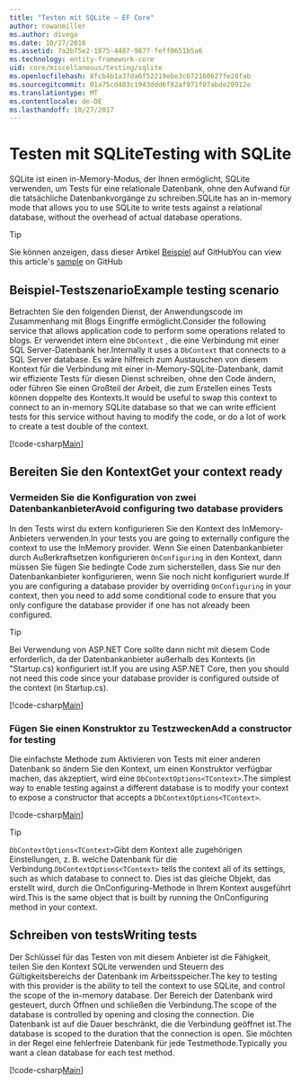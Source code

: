 ```yaml
---
title: "Testen mit SQLite – EF Core"
author: rowanmiller
ms.author: divega
ms.date: 10/27/2016
ms.assetid: 7a2b75e2-1875-4487-9877-feff0651b5a6
ms.technology: entity-framework-core
uid: core/miscellaneous/testing/sqlite
ms.openlocfilehash: 8fcb4b1a37da6f52219ebe3c672160627fe28fab
ms.sourcegitcommit: 01a75cd483c1943ddd6f82af971f07abde20912e
ms.translationtype: MT
ms.contentlocale: de-DE
ms.lasthandoff: 10/27/2017
---
```

# <a name="testing-with-sqlite"></a><span data-ttu-id="64c35-102">Testen mit SQLite</span><span class="sxs-lookup"><span data-stu-id="64c35-102">Testing with SQLite</span></span>

<span data-ttu-id="64c35-103">SQLite ist einen in-Memory-Modus, der Ihnen ermöglicht, SQLite verwenden, um Tests für eine relationale Datenbank, ohne den Aufwand für die tatsächliche Datenbankvorgänge zu schreiben.</span><span class="sxs-lookup"><span data-stu-id="64c35-103">SQLite has an in-memory mode that allows you to use SQLite to write tests against a relational database, without the overhead of actual database operations.</span></span>

> [!TIP]  
> <span data-ttu-id="64c35-104">Sie können anzeigen, dass dieser Artikel [Beispiel](https://github.com/aspnet/EntityFramework.Docs/tree/master/samples/core/Miscellaneous/Testing) auf GitHub</span><span class="sxs-lookup"><span data-stu-id="64c35-104">You can view this article's [sample](https://github.com/aspnet/EntityFramework.Docs/tree/master/samples/core/Miscellaneous/Testing) on GitHub</span></span>

## <a name="example-testing-scenario"></a><span data-ttu-id="64c35-105">Beispiel-Testszenario</span><span class="sxs-lookup"><span data-stu-id="64c35-105">Example testing scenario</span></span>

<span data-ttu-id="64c35-106">Betrachten Sie den folgenden Dienst, der Anwendungscode im Zusammenhang mit Blogs Eingriffe ermöglicht.</span><span class="sxs-lookup"><span data-stu-id="64c35-106">Consider the following service that allows application code to perform some operations related to blogs.</span></span> <span data-ttu-id="64c35-107">Er verwendet intern eine `DbContext` , die eine Verbindung mit einer SQL Server-Datenbank her.</span><span class="sxs-lookup"><span data-stu-id="64c35-107">Internally it uses a `DbContext` that connects to a SQL Server database.</span></span> <span data-ttu-id="64c35-108">Es wäre hilfreich zum Austauschen von diesem Kontext für die Verbindung mit einer in-Memory-SQLite-Datenbank, damit wir effiziente Tests für diesen Dienst schreiben, ohne den Code ändern, oder führen Sie einen Großteil der Arbeit, die zum Erstellen eines Tests können doppelte des Kontexts.</span><span class="sxs-lookup"><span data-stu-id="64c35-108">It would be useful to swap this context to connect to an in-memory SQLite database so that we can write efficient tests for this service without having to modify the code, or do a lot of work to create a test double of the context.</span></span>

[!code-csharp[Main](../../../../samples/core/Miscellaneous/Testing/BusinessLogic/BlogService.cs)]

## <a name="get-your-context-ready"></a><span data-ttu-id="64c35-109">Bereiten Sie den Kontext</span><span class="sxs-lookup"><span data-stu-id="64c35-109">Get your context ready</span></span>

### <a name="avoid-configuring-two-database-providers"></a><span data-ttu-id="64c35-110">Vermeiden Sie die Konfiguration von zwei Datenbankanbieter</span><span class="sxs-lookup"><span data-stu-id="64c35-110">Avoid configuring two database providers</span></span>

<span data-ttu-id="64c35-111">In den Tests wirst du extern konfigurieren Sie den Kontext des InMemory-Anbieters verwenden.</span><span class="sxs-lookup"><span data-stu-id="64c35-111">In your tests you are going to externally configure the context to use the InMemory provider.</span></span> <span data-ttu-id="64c35-112">Wenn Sie einen Datenbankanbieter durch Außerkraftsetzen konfigurieren `OnConfiguring` in den Kontext, dann müssen Sie fügen Sie bedingte Code zum sicherstellen, dass Sie nur den Datenbankanbieter konfigurieren, wenn Sie noch nicht konfiguriert wurde.</span><span class="sxs-lookup"><span data-stu-id="64c35-112">If you are configuring a database provider by overriding `OnConfiguring` in your context, then you need to add some conditional code to ensure that you only configure the database provider if one has not already been configured.</span></span>

> [!TIP]  
> <span data-ttu-id="64c35-113">Bei Verwendung von ASP.NET Core sollte dann nicht mit diesem Code erforderlich, da der Datenbankanbieter außerhalb des Kontexts (in "Startup.cs) konfiguriert ist.</span><span class="sxs-lookup"><span data-stu-id="64c35-113">If you are using ASP.NET Core, then you should not need this code since your database provider is configured outside of the context (in Startup.cs).</span></span>

[!code-csharp[Main](../../../../samples/core/Miscellaneous/Testing/BusinessLogic/BloggingContext.cs#OnConfiguring)]

### <a name="add-a-constructor-for-testing"></a><span data-ttu-id="64c35-114">Fügen Sie einen Konstruktor zu Testzwecken</span><span class="sxs-lookup"><span data-stu-id="64c35-114">Add a constructor for testing</span></span>

<span data-ttu-id="64c35-115">Die einfachste Methode zum Aktivieren von Tests mit einer anderen Datenbank so ändern Sie den Kontext, um einen Konstruktor verfügbar machen, das akzeptiert, wird eine `DbContextOptions<TContext>`.</span><span class="sxs-lookup"><span data-stu-id="64c35-115">The simplest way to enable testing against a different database is to modify your context to expose a constructor that accepts a `DbContextOptions<TContext>`.</span></span>

[!code-csharp[Main](../../../../samples/core/Miscellaneous/Testing/BusinessLogic/BloggingContext.cs#Constructors)]

> [!TIP]  
> <span data-ttu-id="64c35-116">`DbContextOptions<TContext>`Gibt dem Kontext alle zugehörigen Einstellungen, z. B. welche Datenbank für die Verbindung.</span><span class="sxs-lookup"><span data-stu-id="64c35-116">`DbContextOptions<TContext>` tells the context all of its settings, such as which database to connect to.</span></span> <span data-ttu-id="64c35-117">Dies ist das gleiche Objekt, das erstellt wird, durch die OnConfiguring-Methode in Ihrem Kontext ausgeführt wird.</span><span class="sxs-lookup"><span data-stu-id="64c35-117">This is the same object that is built by running the OnConfiguring method in your context.</span></span>

## <a name="writing-tests"></a><span data-ttu-id="64c35-118">Schreiben von tests</span><span class="sxs-lookup"><span data-stu-id="64c35-118">Writing tests</span></span>

<span data-ttu-id="64c35-119">Der Schlüssel für das Testen von mit diesem Anbieter ist die Fähigkeit, teilen Sie den Kontext SQLite verwenden und Steuern des Gültigkeitsbereichs der Datenbank im Arbeitsspeicher.</span><span class="sxs-lookup"><span data-stu-id="64c35-119">The key to testing with this provider is the ability to tell the context to use SQLite, and control the scope of the in-memory database.</span></span> <span data-ttu-id="64c35-120">Der Bereich der Datenbank wird gesteuert, durch Öffnen und schließen die Verbindung.</span><span class="sxs-lookup"><span data-stu-id="64c35-120">The scope of the database is controlled by opening and closing the connection.</span></span> <span data-ttu-id="64c35-121">Die Datenbank ist auf die Dauer beschränkt, die die Verbindung geöffnet ist.</span><span class="sxs-lookup"><span data-stu-id="64c35-121">The database is scoped to the duration that the connection is open.</span></span> <span data-ttu-id="64c35-122">Sie möchten in der Regel eine fehlerfreie Datenbank für jede Testmethode.</span><span class="sxs-lookup"><span data-stu-id="64c35-122">Typically you want a clean database for each test method.</span></span>

[!code-csharp[Main](../../../../samples/core/Miscellaneous/Testing/TestProject/SQLite/BlogServiceTests.cs)]
